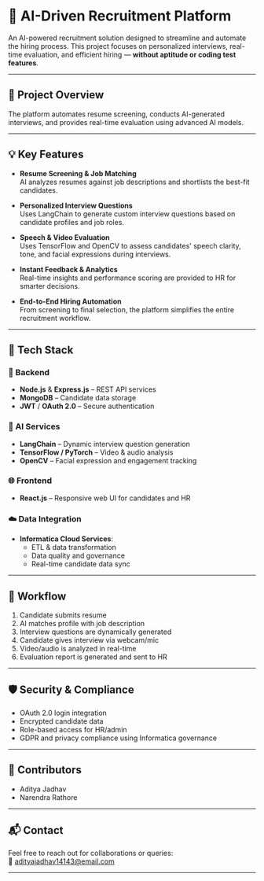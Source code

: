 # 🤖 AI-Driven Recruitment Platform

An AI-powered recruitment solution designed to streamline and automate the hiring process. This project focuses on personalized interviews, real-time evaluation, and efficient hiring — **without aptitude or coding test features**.

---

## 🧠 Project Overview

The platform automates resume screening, conducts AI-generated interviews, and provides real-time evaluation using advanced AI models.

---

## 💡 Key Features

- **Resume Screening & Job Matching**  
  AI analyzes resumes against job descriptions and shortlists the best-fit candidates.

- **Personalized Interview Questions**  
  Uses LangChain to generate custom interview questions based on candidate profiles and job roles.

- **Speech & Video Evaluation**  
  Uses TensorFlow and OpenCV to assess candidates' speech clarity, tone, and facial expressions during interviews.

- **Instant Feedback & Analytics**  
  Real-time insights and performance scoring are provided to HR for smarter decisions.

- **End-to-End Hiring Automation**  
  From screening to final selection, the platform simplifies the entire recruitment workflow.

---

## 🧱 Tech Stack

### 🔗 Backend
- **Node.js** & **Express.js** – REST API services
- **MongoDB** – Candidate data storage
- **JWT** / **OAuth 2.0** – Secure authentication

### 🧠 AI Services
- **LangChain** – Dynamic interview question generation
- **TensorFlow / PyTorch** – Video & audio analysis
- **OpenCV** – Facial expression and engagement tracking

### 🌐 Frontend
- **React.js** – Responsive web UI for candidates and HR

### ☁️ Data Integration
- **Informatica Cloud Services**:
  - ETL & data transformation
  - Data quality and governance
  - Real-time candidate data sync

---

## 🔁 Workflow

1. Candidate submits resume
2. AI matches profile with job description
3. Interview questions are dynamically generated
4. Candidate gives interview via webcam/mic
5. Video/audio is analyzed in real-time
6. Evaluation report is generated and sent to HR

---

## 🛡️ Security & Compliance

- OAuth 2.0 login integration
- Encrypted candidate data
- Role-based access for HR/admin
- GDPR and privacy compliance using Informatica governance

---

## 👥 Contributors

- Aditya Jadhav 
- Narendra Rathore
---

## 📬 Contact

Feel free to reach out for collaborations or queries:  
📧 adityajadhav14143@email.com

---
